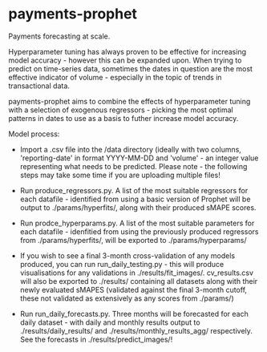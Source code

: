 # payments-prophet
Payments forecasting at scale.

Hyperparameter tuning has always proven to be effective for increasing model accuracy - however this can be expanded upon.
When trying to predict on time-series data, sometimes the dates in question are the most effective indicator of volume - especially in the topic of trends in transactional data.

payments-prophet aims to combine the effects of hyperparameter tuning with a selection of exogenous regressors - picking the most optimal patterns in dates to use as a basis to futher increase model accuracy.

Model process:

  - Import a .csv file into the /data directory (ideally with two columns, 'reporting-date' in format YYYY-MM-DD and 'volume' - an integer value representing what needs to be predicted.
    Please note - the following steps may take some time if you are uploading multiple files!

  - Run produce_regressors.py. A list of the most suitable regressors for each datafile - identified from using a basic version of Prophet will be output to ./params/hyperfits/, along with their produced sMAPE scores.

  - Run prodce_hyperparams.py. A list of the most suitable parameters for each datafile - idenfitied from using the previously produced regressors from ./params/hyperfits/, will be exported to ./params/hyperparams/

  - If you wish to see a final 3-month cross-validation of any models produced, you can run run_daily_testing.py - this will produce visualisations for any validations in ./results/fit_images/.
    cv_results.csv will also be exported to ./results/ containing all datasets along with their newly evaluated sMAPES (validated against the final 3-month cutoff, these not validated as extensively as any scores from ./params/)
	
  - Run run_daily_forecasts.py. Three months will be forecasted for each daily dataset - with daily and monthly results output to ./results/daily_results/ and ./results/monthly_results_agg/ respectively.
    See the forecasts in ./results/predict_images/!
